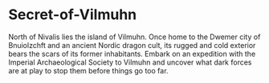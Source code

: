 # Secret-of-Vilmuhn
North of Nivalis lies the island of Vilmuhn. Once home to the Dwemer city of Bnuiolzchft and an ancient Nordic dragon cult, its rugged and cold exterior bears the scars of its former inhabitants. Embark on an expedition with the Imperial Archaeological Society to Vilmuhn and uncover what dark forces are at play to stop them before things go too far.
